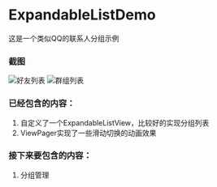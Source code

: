 ExpandableListDemo
==================

这是一个类似QQ的联系人分组示例

### 截图

![好友列表](http://lzyblog.qiniudn.com/LzyGitHub_ExpandableListDemo_1.jpg)
![群组列表](http://lzyblog.qiniudn.com/LzyGitHub_ExpandableListDemo_2.jpg)

### 已经包含的内容：
1. 自定义了一个ExpandableListView，比较好的实现分组列表
2. ViewPager实现了一些滑动切换的动画效果

### 接下来要包含的内容：
1. 分组管理
